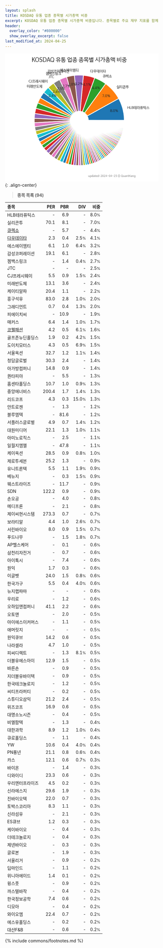 ```yaml
---
layout: splash
title: KOSDAQ 유통 업종 종목별 시가총액 비중
excerpt: KOSDAQ 유통 업종 종목별 시가총액 비중입니다. 종목별로 주요 재무 지표를 함께 표시합니다.
header:
  overlay_color: "#800000"
  show_overlay_excerpt: false
last_modified_at: 2024-04-25
---
```



![KOSDAQ 유통 업종 종목별 시가총액 비중](/stats/sector/images/kosdaq_업종_유통_종목.png){: .align-center}


> **종목 목록 (94)**<a id="list"></a>

| **종목** | **PER** | **PBR** | **DIV** | **비중** |
| :------- | ------: | ------: | ------: | -------: |
| HLB테라퓨틱스 | - | 6.9 | - | 8.0<small>%</small> |
| 실리콘투 | 70.1 | 8.1 | - | 7.0<small>%</small> |
| [큐렉소](/060280/) | - | 5.7 | - | 4.4<small>%</small> |
| [다우데이타](/032190/) | 2.3 | 0.4 | 2.5<small>%</small> | 4.1<small>%</small> |
| 에스에이엠티 | 6.1 | 1.0 | 6.4<small>%</small> | 3.2<small>%</small> |
| 감성코퍼레이션 | 19.1 | 6.1 | - | 2.8<small>%</small> |
| 젬백스링크 | - | 1.4 | 0.4<small>%</small> | 2.7<small>%</small> |
| JTC | - | - | - | 2.5<small>%</small> |
| CJ프레시웨이 | 5.5 | 0.9 | 1.5<small>%</small> | 2.4<small>%</small> |
| 미래반도체 | 13.1 | 3.6 | - | 2.4<small>%</small> |
| 케이티알파 | 20.4 | 1.1 | - | 2.2<small>%</small> |
| 흥구석유 | 83.0 | 2.8 | 1.0<small>%</small> | 2.0<small>%</small> |
| 그래디언트 | 0.7 | 0.4 | 1.3<small>%</small> | 2.0<small>%</small> |
| 피에이치씨 | - | 10.9 | - | 1.9<small>%</small> |
| 매커스 | 6.4 | 1.4 | 1.0<small>%</small> | 1.7<small>%</small> |
| [코웰패션](/033290/) | 4.2 | 0.5 | 6.1<small>%</small> | 1.6<small>%</small> |
| 골프존뉴딘홀딩스 | 1.9 | 0.2 | 4.2<small>%</small> | 1.5<small>%</small> |
| 도이치모터스 | 4.3 | 0.5 | 6.9<small>%</small> | 1.5<small>%</small> |
| 서울옥션 | 32.7 | 1.2 | 1.1<small>%</small> | 1.4<small>%</small> |
| 청담글로벌 | 30.3 | 2.4 | - | 1.4<small>%</small> |
| 아가방컴퍼니 | 14.8 | 0.9 | - | 1.4<small>%</small> |
| 퀀타피아 | - | 5.5 | - | 1.3<small>%</small> |
| 홈센타홀딩스 | 10.7 | 1.0 | 0.9<small>%</small> | 1.3<small>%</small> |
| 중앙에너비스 | 200.4 | 1.7 | 1.4<small>%</small> | 1.3<small>%</small> |
| 리드코프 | 4.3 | 0.3 | 15.0<small>%</small> | 1.3<small>%</small> |
| 안트로젠 | - | 1.3 | - | 1.2<small>%</small> |
| 블루엠텍 | - | 81.6 | - | 1.2<small>%</small> |
| 서플러스글로벌 | 4.9 | 0.7 | 1.4<small>%</small> | 1.2<small>%</small> |
| 대원미디어 | 22.1 | 1.3 | 1.0<small>%</small> | 1.1<small>%</small> |
| 아미노로직스 | - | 2.5 | - | 1.1<small>%</small> |
| 일월지엠엘 | - | 47.8 | - | 1.1<small>%</small> |
| 케이옥션 | 28.5 | 0.9 | 0.8<small>%</small> | 1.0<small>%</small> |
| 제로투세븐 | 25.2 | 1.3 | - | 0.9<small>%</small> |
| 유니트론텍 | 5.5 | 1.1 | 1.9<small>%</small> | 0.9<small>%</small> |
| 베뉴지 | - | 0.3 | 1.5<small>%</small> | 0.9<small>%</small> |
| 웨스트라이즈 | - | 11.7 | - | 0.9<small>%</small> |
| SDN | 122.2 | 0.9 | - | 0.9<small>%</small> |
| 손오공 | - | 4.0 | - | 0.8<small>%</small> |
| 메디프론 | - | 2.1 | - | 0.8<small>%</small> |
| 제이씨현시스템 | 273.3 | 0.7 | - | 0.7<small>%</small> |
| 보라티알 | 4.4 | 1.0 | 2.6<small>%</small> | 0.7<small>%</small> |
| 서린바이오 | 8.0 | 0.9 | 1.5<small>%</small> | 0.7<small>%</small> |
| 푸드나무 | - | 1.5 | 1.8<small>%</small> | 0.7<small>%</small> |
| AP헬스케어 | - | 0.1 | - | 0.6<small>%</small> |
| 삼천리자전거 | - | 0.7 | - | 0.6<small>%</small> |
| 아이톡시 | - | 7.4 | - | 0.6<small>%</small> |
| 원익 | 1.7 | 0.3 | - | 0.6<small>%</small> |
| 이글벳 | 24.0 | 1.5 | 0.8<small>%</small> | 0.6<small>%</small> |
| 한국가구 | 5.5 | 0.4 | 4.0<small>%</small> | 0.6<small>%</small> |
| 뉴지랩파마 | - | - | - | 0.6<small>%</small> |
| 우리로 | - | 1.2 | - | 0.6<small>%</small> |
| 오하임앤컴퍼니 | 41.1 | 2.2 | - | 0.6<small>%</small> |
| 오토앤 | - | 2.0 | - | 0.5<small>%</small> |
| 아이에스이커머스 | - | 1.1 | - | 0.5<small>%</small> |
| 애머릿지 | - | - | - | 0.5<small>%</small> |
| 원익큐브 | 14.2 | 0.6 | - | 0.5<small>%</small> |
| 나라셀라 | 4.7 | 1.0 | - | 0.5<small>%</small> |
| 피씨디렉트 | - | 1.3 | 8.1<small>%</small> | 0.5<small>%</small> |
| 더블유에스아이 | 12.9 | 1.5 | - | 0.5<small>%</small> |
| 바른손 | - | 0.9 | - | 0.5<small>%</small> |
| 지더블유바이텍 | - | 0.9 | - | 0.5<small>%</small> |
| 한국테크놀로지 | - | 1.2 | - | 0.5<small>%</small> |
| 씨티프라퍼티 | - | 0.2 | - | 0.5<small>%</small> |
| 스튜디오삼익 | 21.2 | 2.4 | - | 0.5<small>%</small> |
| 위즈코프 | 16.9 | 0.6 | - | 0.5<small>%</small> |
| 대명소노시즌 | - | 0.4 | - | 0.5<small>%</small> |
| 비엘팜텍 | - | 1.3 | - | 0.4<small>%</small> |
| 대한과학 | 8.9 | 1.2 | 1.0<small>%</small> | 0.4<small>%</small> |
| 큐로홀딩스 | - | 1.1 | - | 0.4<small>%</small> |
| YW | 10.6 | 0.4 | 4.0<small>%</small> | 0.4<small>%</small> |
| PN풍년 | 21.1 | 0.8 | 0.6<small>%</small> | 0.4<small>%</small> |
| 카스 | 12.1 | 0.6 | 0.7<small>%</small> | 0.3<small>%</small> |
| 바이온 | - | 1.4 | - | 0.3<small>%</small> |
| 디와이디 | 23.3 | 0.6 | - | 0.3<small>%</small> |
| 우리엔터프라이즈 | 4.5 | 0.2 | - | 0.3<small>%</small> |
| 신라에스지 | 29.6 | 1.9 | - | 0.3<small>%</small> |
| 진바이오텍 | 22.0 | 0.7 | - | 0.3<small>%</small> |
| 토박스코리아 | 8.3 | 1.1 | - | 0.3<small>%</small> |
| 신라섬유 | - | 2.1 | - | 0.3<small>%</small> |
| ES큐브 | 1.2 | 0.3 | - | 0.3<small>%</small> |
| 케이바이오 | - | 0.4 | - | 0.3<small>%</small> |
| 더테크놀로지 | - | 0.4 | - | 0.3<small>%</small> |
| 제넨바이오 | - | 0.3 | - | 0.3<small>%</small> |
| 글로본 | - | 1.9 | - | 0.3<small>%</small> |
| 서울리거 | - | 0.9 | - | 0.2<small>%</small> |
| 딥마인드 | - | 1.1 | - | 0.2<small>%</small> |
| 위니아에이드 | 1.4 | 0.1 | - | 0.2<small>%</small> |
| 윙스풋 | - | 0.9 | - | 0.2<small>%</small> |
| 까스텔바작 | - | 0.4 | - | 0.2<small>%</small> |
| 한국정보공학 | 7.4 | 0.6 | - | 0.2<small>%</small> |
| 디모아 | - | 0.4 | - | 0.2<small>%</small> |
| 와이오엠 | 22.4 | 0.7 | - | 0.2<small>%</small> |
| 에스유홀딩스 | - | 0.2 | - | 0.2<small>%</small> |
| 대산F&B | - | 0.6 | - | 0.2<small>%</small> |

{% include commons/footnotes.md %}